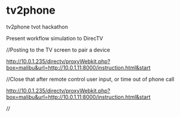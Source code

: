 tv2phone
========

tv2phone tvot hackathon

Present workflow simulation to DirecTV 

//Posting to the TV screen to pair a device

http://10.0.1.235/directv/proxyWebkit.php?box=malibu&url=http://10.0.1.11:8000/instruction.html&start

//Close that after remote control user input, or time out of phone call

http://10.0.1.235/directv/proxyWebkit.php?box=malibu&url=http://10.0.1.11:8000/instruction.html&start

//
